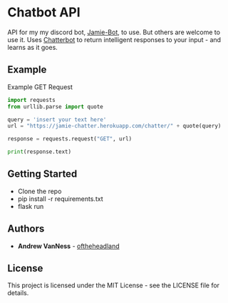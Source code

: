 # Chatbot API

API for my my discord bot, [Jamie-Bot](https://discordbotlist.com/bots/494325818605043724), to use. But others are welcome to use it.
Uses [Chatterbot](https://pypi.org/project/ChatterBot/) to return intelligent responses to your input - and learns as it goes.

## Example 

Example GET Request

```python
import requests
from urllib.parse import quote

query = 'insert your text here'
url = "https://jamie-chatter.herokuapp.com/chatter/" + quote(query)

response = requests.request("GET", url)

print(response.text)
```

## Getting Started

- Clone the repo
- pip install -r requirements.txt 
- flask run

## Authors

* **Andrew VanNess** - [oftheheadland](https://github.com/oftheheadland)

## License

This project is licensed under the MIT License - see the LICENSE file for details.
